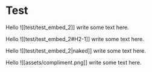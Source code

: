 
# Test

Hello ![[test/test_embed_2]] write some text here.

Hello ![[test/test_embed_2#H2-1]] write some text here.

Hello ![[test/test_embed_2|naked]] write some text here.

Hello ![[assets/compliment.png]] write some text here.
